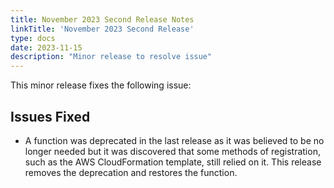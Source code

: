 ```yaml
---
title: November 2023 Second Release Notes
linkTitle: 'November 2023 Second Release'
type: docs
date: 2023-11-15
description: "Minor release to resolve issue"
---
```

This minor release fixes the following issue:
## Issues Fixed
* A function was deprecated in the last release as it was believed to be no longer needed but it was discovered that some methods of registration, such as the AWS CloudFormation template, still relied on it. This release removes the deprecation and restores the function. 
